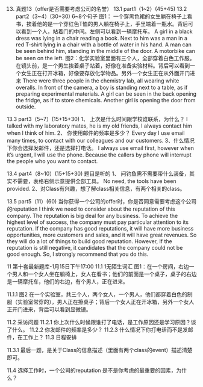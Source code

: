 
13.	真题13（offer是否需要考虑公司的名誉）
13.1	part1（1~2）(45+45)
13.2	part2（3~4）(30+30) 6~8个句子
图1：
一个穿黑色裙的女生躺在椅子上看书，挨着他的是一个穿红色T恤的男人躺在椅子上，手里端着一瓶水。背后可以看到一个人，站着门的中间。左侧可以看到一辆摩托车。
A girl in a black dress was lying in a chair reading a book. Next to him was a man in a red T-shirt lying in a chair with a bottle of water in his hand. A man can be seen behind him, standing in the middle of the door. A motorbike can be seen on the left.
图2：化学实验室里面有三个人，全部穿着白色工作服。在镜头前，是一个男生挨着桌子站着，好像在准备实验材料。背后可以看到一个女生正在打开冰箱，好像要存放化学物品。另外一个女生正在从外面开门进来
There were three people in the chemistry lab, all wearing white overalls. In front of the camera, a boy is standing next to a table, as if preparing experimental materials. A girl can be seen in the back opening the fridge, as if to store chemicals. Another girl is opening the door from outside.

13.3	part3（5~7）(15+15+30)
1、	上次是什么时间跟学校谁联系，为什么？
I talked with my laboratory mates, he is my old friends, I always contact him when I think of him.
2、	你使用邮件的频率是多少？
Every day I use email many times, to contact with our colleagues and our customers.
3、什么情况下你会选择发邮件，还是选择打电话。
I always use email first, however when it’s urgent, I will use the phone. Because the callers by phone will interrupt the people who you want to contact.

13.4	part4（8~10）(15+15+30) 题目是听的
1、	问钓鱼需不需要带什么装备，其实不需要，表格右侧示意提供全部工具。
No need, the tools have been provided.
2、对Class有兴趣，想了解class相关信息，有两个相关的class。

13.5	part5（11）(60)
当你获得一个公司的offer时，你是否同意需要考虑这个公司的reputation
I think we need to consider about the reputation of this company.
The reputation is big deal for any business.
To achieve the highest level of success, the company must pay particular attention to its reputation.
If the company has good reputations, it will have more business opportunities, more customers and sales, and it will have great revenues.
So they will do a lot of things to build good reputation.
However, If the reputation is still negative, it candidates that the company could not be good enough.
So, I strongly recommend that you do this.



11	第十套最新题库-1月15日下午17:00
11.1	1无陌生词汇
图1：在一个房间，右边一个男人和一个女人坐在躺椅上，女人在看书；他们的前面是一个桌子，桌子的右边是一辆摩托车，他们的右边，有个男人，正在进来。
 
11.1.1	图2
在一个实验室，共三个人，两个女人，一个男人，他们都穿着白色的制服（实验室常穿的），男人正在擦桌子；背后一个女人正在开冰箱，另外一个女人正开门进来，背后可以看到显微镜。

11.2	采访问题
11.2.1	你上次什么时候跟谁打了电话，是工作原因还是学习原因？谈了什么。
11.2.2	你发邮件的频率是多少？
11.2.3 什么情况下你打电话而不是发邮件，在工作上？
11.3	日程安排

11.3.1	最后一题，是关于Class的信息描述（里面有两个class的event）描述清楚即可。

11.4	选择工作时，一个公司的reputation 是不是你考虑的最重要的因素，为什么？
